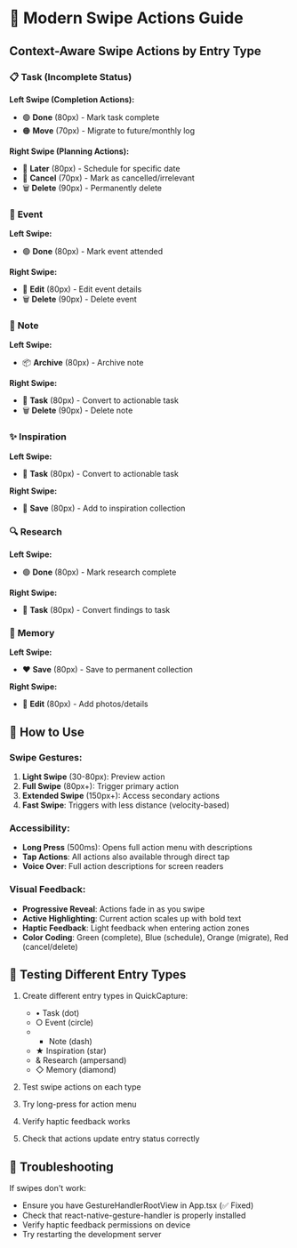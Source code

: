 # 🚀 Modern Swipe Actions Guide

## Context-Aware Swipe Actions by Entry Type

### 📋 **Task (Incomplete Status)**
**Left Swipe (Completion Actions):**
- 🟢 **Done** (80px) - Mark task complete
- 🟠 **Move** (70px) - Migrate to future/monthly log

**Right Swipe (Planning Actions):**  
- 🔵 **Later** (80px) - Schedule for specific date
- 🔴 **Cancel** (70px) - Mark as cancelled/irrelevant
- 🗑️ **Delete** (90px) - Permanently delete

### 📅 **Event**
**Left Swipe:**
- 🟢 **Done** (80px) - Mark event attended

**Right Swipe:**
- 🔵 **Edit** (80px) - Edit event details  
- 🗑️ **Delete** (90px) - Delete event

### 📝 **Note**
**Left Swipe:**
- 📦 **Archive** (80px) - Archive note

**Right Swipe:**
- 🔄 **Task** (80px) - Convert to actionable task
- 🗑️ **Delete** (90px) - Delete note

### ✨ **Inspiration**
**Left Swipe:**
- 🔄 **Task** (80px) - Convert to actionable task

**Right Swipe:**
- 🔖 **Save** (80px) - Add to inspiration collection

### 🔍 **Research**
**Left Swipe:**
- 🟢 **Done** (80px) - Mark research complete

**Right Swipe:**
- 🔄 **Task** (80px) - Convert findings to task

### 💝 **Memory**
**Left Swipe:**
- ❤️ **Save** (80px) - Save to permanent collection

**Right Swipe:**
- 🔵 **Edit** (80px) - Add photos/details

## 🎯 **How to Use**

### **Swipe Gestures:**
1. **Light Swipe** (30-80px): Preview action
2. **Full Swipe** (80px+): Trigger primary action  
3. **Extended Swipe** (150px+): Access secondary actions
4. **Fast Swipe**: Triggers with less distance (velocity-based)

### **Accessibility:**
- **Long Press** (500ms): Opens full action menu with descriptions
- **Tap Actions**: All actions also available through direct tap
- **Voice Over**: Full action descriptions for screen readers

### **Visual Feedback:**
- **Progressive Reveal**: Actions fade in as you swipe
- **Active Highlighting**: Current action scales up with bold text
- **Haptic Feedback**: Light feedback when entering action zones
- **Color Coding**: Green (complete), Blue (schedule), Orange (migrate), Red (cancel/delete)

## 🧪 **Testing Different Entry Types**

1. Create different entry types in QuickCapture:
   - • Task (dot)
   - ○ Event (circle)  
   - - Note (dash)
   - ★ Inspiration (star)
   - & Research (ampersand)
   - ◇ Memory (diamond)

2. Test swipe actions on each type
3. Try long-press for action menu
4. Verify haptic feedback works
5. Check that actions update entry status correctly

## 🐛 **Troubleshooting**

If swipes don't work:
- Ensure you have GestureHandlerRootView in App.tsx (✅ Fixed)
- Check that react-native-gesture-handler is properly installed
- Verify haptic feedback permissions on device
- Try restarting the development server